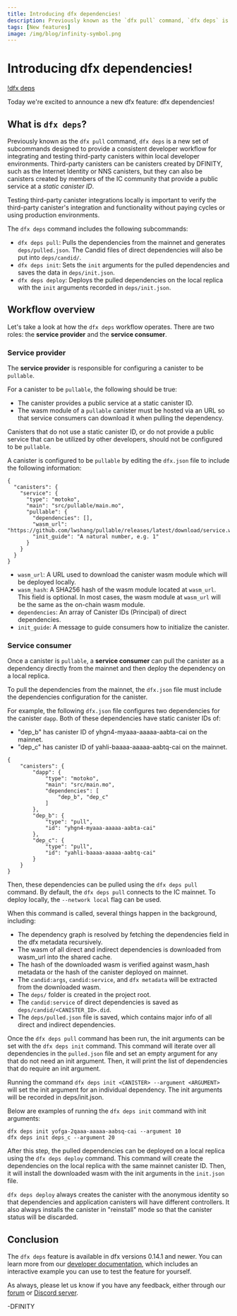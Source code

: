 ```yaml
---
title: Introducing dfx dependencies!
description: Previously known as the `dfx pull` command, `dfx deps` is a new set of subcommands designed to provide a consistent developer workflow for integrating and testing third-party canisters within local developer environments.
tags: [New features]
image: /img/blog/infinity-symbol.png
---
```


# Introducing dfx dependencies!

[!dfx deps](/img/blog/infinity-symbol.png)

Today we're excited to announce a new dfx feature: dfx dependencies! 

## What is `dfx deps`?

Previously known as the `dfx pull` command, `dfx deps` is a new set of subcommands designed to provide a consistent developer workflow for integrating and testing third-party canisters within local developer environments. Third-party canisters can be canisters created by DFINITY, such as the Internet Identity or NNS canisters, but they can also be canisters created by members of the IC community that provide a public service at a *static canister ID*. 

Testing third-party canister integrations locally is important to verify the third-party canister's integration and functionality without paying cycles or using production environments. 

The `dfx deps` command includes the following subcommands: 

- `dfx deps pull`: Pulls the dependencies from the mainnet and generates `deps/pulled.json`. The Candid files of direct dependencies will also be put into `deps/candid/`.
- `dfx deps init`: Sets the `init` arguments for the pulled dependencies and saves the data in `deps/init.json`.
- `dfx deps deploy`: Deploys the pulled dependencies on the local replica with the `init` arguments recorded in `deps/init.json`.

## Workflow overview 

Let's take a look at how the `dfx deps` workflow operates. There are two roles: the **service provider** and the **service consumer**. 

### Service provider

The **service provider** is responsible for configuring a canister to be `pullable`.

For a canister to be `pullable`, the following should be true:
- The canister provides a public service at a static canister ID. 
- The wasm module of a `pullable` canister must be hosted via an URL so that service consumers can download it when pulling the dependency.

Canisters that do not use a static canister ID, or do not provide a public service that can be utilized by other developers, should not be configured to be `pullable`. 

A canister is configured to be `pullable` by editing the `dfx.json` file to include the following information:

```
{
  "canisters": {
    "service": {
      "type": "motoko",
      "main": "src/pullable/main.mo",
      "pullable": {
        "dependencies": [],
        "wasm_url": "https://github.com/lwshang/pullable/releases/latest/download/service.wasm",
        "init_guide": "A natural number, e.g. 1"
      }
    }
  }
}
```

- `wasm_url`: A URL used to download the canister wasm module which will be deployed locally.
- `wasm_hash`: A SHA256 hash of the wasm module located at `wasm_url`. This field is optional. In most cases, the wasm module at `wasm_url` will be the same as the on-chain wasm module.
- `dependencies`: An array of Canister IDs (Principal) of direct dependencies.
- `init_guide`: A message to guide consumers how to initialize the canister.

### Service consumer

Once a canister is `pullable`, a **service consumer** can pull the canister as a dependency directly from the mainnet and then deploy the dependency on a local replica. 

To pull the dependencies from the mainnet, the `dfx.json` file must include the dependencies configuration for the canister.

For example, the following `dfx.json` file configures two dependencies for the canister `dapp`. Both of these dependencies have static canister IDs of:

- "dep_b" has canister ID of yhgn4-myaaa-aaaaa-aabta-cai on the mainnet.
- "dep_c" has canister ID of yahli-baaaa-aaaaa-aabtq-cai on the mainnet.

```
{
    "canisters": {
        "dapp": {
            "type": "motoko",
            "main": "src/main.mo",
            "dependencies": [
                "dep_b", "dep_c"
            ]
        },
        "dep_b": {
            "type": "pull",
            "id": "yhgn4-myaaa-aaaaa-aabta-cai"
        },
        "dep_c": {
            "type": "pull",
            "id": "yahli-baaaa-aaaaa-aabtq-cai"
        }
    }
}
```

Then, these dependencies can be pulled using the `dfx deps pull` command. By default, the `dfx deps pull` connects to the IC mainnet. To deploy locally, the `--network local` flag can be used. 

When this command is called, several things happen in the background, including:

- The dependency graph is resolved by fetching the dependencies field in the dfx metadata recursively.
- The wasm of all direct and indirect dependencies is downloaded from wasm_url into the shared cache.
- The hash of the downloaded wasm is verified against wasm_hash metadata or the hash of the canister deployed on mainnet.
- The `candid:args`, `candid:service`, and `dfx metadata` will be extracted from the downloaded wasm.
- The `deps/` folder is created in the project root.
- The `candid:service` of direct dependencies is saved as `deps/candid/<CANISTER_ID>.did`.
- The `deps/pulled.json` file is saved, which contains major info of all direct and indirect dependencies.

Once the `dfx deps pull` command has been run, the init arguments can be set with the `dfx deps init` command. This command will iterate over all dependencies in the `pulled.json` file and set an empty argument for any that do not need an init argument. Then, it will print the list of dependencies that do require an init argument.

Running the command `dfx deps init <CANISTER> --argument <ARGUMENT>` will set the init argument for an individual dependency. The init arguments will be recorded in deps/init.json.

Below are examples of running the `dfx deps init` command with init arguments:

```
dfx deps init yofga-2qaaa-aaaaa-aabsq-cai --argument 10
dfx deps init deps_c --argument 20
```

After this step, the pulled dependencies can be deployed on a local replica using the `dfx deps deploy` command. This command will create the dependencies on the local replica with the same mainnet canister ID. Then, it will install the downloaded wasm with the init arguments in the `init.json` file.

`dfx deps deploy` always creates the canister with the anonymous identity so that dependencies and application canisters will have different controllers. It also always installs the canister in "reinstall" mode so that the canister status will be discarded.

## Conclusion

The `dfx deps` feature is available in dfx versions 0.14.1 and newer. You can learn more from our [developer documentation](https://internetcomputer.org/docs/current/developer-docs/setup/pulling-canister-dependencies), which includes an interactive example you can use to test the feature for yourself. 

As always, please let us know if you have any feedback, either through our [forum](https://forum.dfinity.org/) or [Discord server](https://discord.com/invite/5PJMmmETQB).

-DFINITY